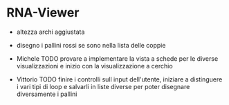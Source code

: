 # RNA-Viewer

- altezza archi aggiustata
- disegno i pallini rossi se sono nella lista delle coppie

 - Michele
 TODO provare a implementare la vista a schede per le diverse visualizzazioni e inizio con la visualizzazione a cerchio
 
 - Vittorio
 TODO finire i controlli sull input dell'utente, iniziare a distinguere i vari tipi di loop e salvarli in liste diverse per poter disegnare diversamente i pallini
